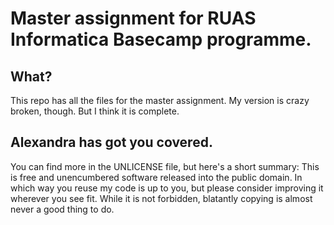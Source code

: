 # Master assignment for RUAS Informatica Basecamp programme.
## What?
This repo has all the files for the master assignment.
My version is crazy broken, though. But I think it is complete.
## Alexandra has got you covered.
You can find more in the UNLICENSE file, but here's a short summary:
This is free and unencumbered software released into the public domain.
In which way you reuse my code is up to you, but please consider improving it wherever you see fit.
While it is not forbidden, blatantly copying is almost never a good thing to do.
